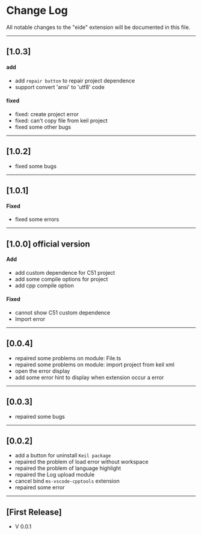 # Change Log

All notable changes to the "eide" extension will be documented in this file.

****

## [1.0.3]

#### add
- add `repair button` to repair project dependence
- support convert 'ansi' to 'utf8' code

#### fixed
- fixed: create project error
- fixed: can't copy file from keil project
- fixed some other bugs 

****

## [1.0.2]

- fixed some bugs

****

## [1.0.1]

#### Fixed

- fixed some errors

****

## [1.0.0] official version

#### Add

- add custom dependence for C51 project
- add some compile options for project
- add cpp compile option

#### Fixed

- cannot show C51 custom dependence
- Import error

****

## [0.0.4]

- repaired some problems on module: File.ts
- repaired some problems on module: import project from keil xml 
- open the error display
- add some error hint to display when extension occur a error

****

## [0.0.3]

- repaired some bugs

****

## [0.0.2]

- add a button for uninstall `Keil package`
- repaired the problem of load error without workspace
- repaired the problem of language highlight
- repaired the Log upload module
- cancel bind `ms-vscode-cpptools` extension
- repaired some error

****

## [First Release]

- V 0.0.1